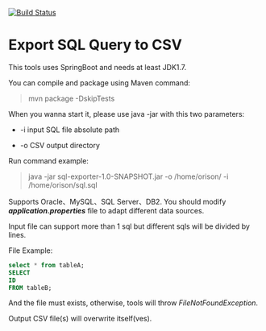 [![Build Status](https://img.shields.io/travis/orisonchan/SQL-query-export-to-CSV/master.svg)](https://travis-ci.org/orisonchan/SQL-query-export-to-CSV)

# Export SQL Query to CSV

This tools uses SpringBoot and needs at least JDK1.7.

You can compile and package using Maven command:

> mvn package -DskipTests

When you wanna start it, please use java -jar with this two parameters:

+ -i input SQL file absolute path

+ -o CSV output directory

Run command example:

> java -jar sql-exporter-1.0-SNAPSHOT.jar -o /home/orison/ -i /home/orison/sql.sql

Supports Oracle、MySQL、SQL Server、DB2. You should modify ***application.properties*** file to adapt different data sources.

Input file can support more than 1 sql but different sqls will be divided by lines.

File Example:

~~~sql
select * from tableA;
SELECT 
ID
FROM tableB;
~~~

And the file must exists, otherwise, tools will throw *FileNotFoundException*.

Output CSV file(s) will overwrite itself(ves).
